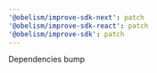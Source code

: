 ```yaml
---
'@obelism/improve-sdk-next': patch
'@obelism/improve-sdk-react': patch
'@obelism/improve-sdk': patch
---
```


Dependencies bump

